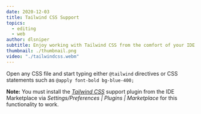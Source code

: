```yaml
---
date: 2020-12-03
title: Tailwind CSS Support
topics:
  - editing
  - web
author: dlsniper
subtitle: Enjoy working with Tailwind CSS from the comfort of your IDE.
thumbnail: ./thumbnail.png
video: "./tailwindcss.webm"
---
```


Open any CSS file and start typing either `@tailwind` directives or CSS statements such as `@apply font-bold bg-blue-400;`

**Note:** You must install the [_Tailwind CSS_](https://plugins.jetbrains.com/plugin/15321-tailwind-css) support plugin from the IDE Marketplace via _Settings/Preferences | Plugins | Marketplace_ for this functionality to work.
